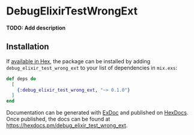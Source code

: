 # DebugElixirTestWrongExt

**TODO: Add description**

## Installation

If [available in Hex](https://hex.pm/docs/publish), the package can be installed
by adding `debug_elixir_test_wrong_ext` to your list of dependencies in `mix.exs`:

```elixir
def deps do
  [
    {:debug_elixir_test_wrong_ext, "~> 0.1.0"}
  ]
end
```

Documentation can be generated with [ExDoc](https://github.com/elixir-lang/ex_doc)
and published on [HexDocs](https://hexdocs.pm). Once published, the docs can
be found at <https://hexdocs.pm/debug_elixir_test_wrong_ext>.

